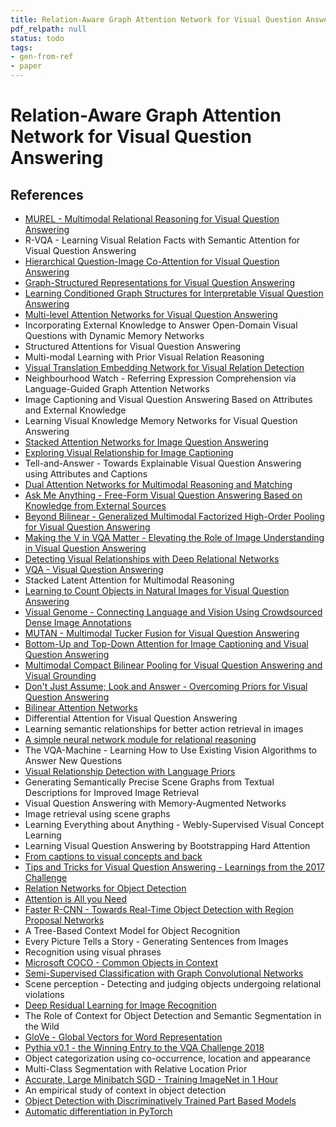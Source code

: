 ```yaml
---
title: Relation-Aware Graph Attention Network for Visual Question Answering
pdf_relpath: null
status: todo
tags:
- gen-from-ref
- paper
---
```


# Relation-Aware Graph Attention Network for Visual Question Answering

## References

- [MUREL - Multimodal Relational Reasoning for Visual Question Answering](./murel-multimodal-relational-reasoning-for-visual-question-answering.md)
- R-VQA - Learning Visual Relation Facts with Semantic Attention for Visual Question Answering
- [Hierarchical Question-Image Co-Attention for Visual Question Answering](./hierarchical-question-image-co-attention-for-visual-question-answering.md)
- [Graph-Structured Representations for Visual Question Answering](./graph-structured-representations-for-visual-question-answering.md)
- [Learning Conditioned Graph Structures for Interpretable Visual Question Answering](./learning-conditioned-graph-structures-for-interpretable-visual-question-answering.md)
- [Multi-level Attention Networks for Visual Question Answering](./multi-level-attention-networks-for-visual-question-answering.md)
- Incorporating External Knowledge to Answer Open-Domain Visual Questions with Dynamic Memory Networks
- Structured Attentions for Visual Question Answering
- Multi-modal Learning with Prior Visual Relation Reasoning
- [Visual Translation Embedding Network for Visual Relation Detection](./visual-translation-embedding-network-for-visual-relation-detection.md)
- Neighbourhood Watch - Referring Expression Comprehension via Language-Guided Graph Attention Networks
- Image Captioning and Visual Question Answering Based on Attributes and External Knowledge
- Learning Visual Knowledge Memory Networks for Visual Question Answering
- [Stacked Attention Networks for Image Question Answering](./stacked-attention-networks-for-image-question-answering.md)
- [Exploring Visual Relationship for Image Captioning](./exploring-visual-relationship-for-image-captioning.md)
- Tell-and-Answer - Towards Explainable Visual Question Answering using Attributes and Captions
- [Dual Attention Networks for Multimodal Reasoning and Matching](./dual-attention-networks-for-multimodal-reasoning-and-matching.md)
- [Ask Me Anything - Free-Form Visual Question Answering Based on Knowledge from External Sources](./ask-me-anything-free-form-visual-question-answering-based-on-knowledge-from-external-sources.md)
- [Beyond Bilinear - Generalized Multimodal Factorized High-Order Pooling for Visual Question Answering](./beyond-bilinear-generalized-multimodal-factorized-high-order-pooling-for-visual-question-answering.md)
- [Making the V in VQA Matter - Elevating the Role of Image Understanding in Visual Question Answering](./making-the-v-in-vqa-matter-elevating-the-role-of-image-understanding-in-visual-question-answering.md)
- [Detecting Visual Relationships with Deep Relational Networks](./detecting-visual-relationships-with-deep-relational-networks.md)
- [VQA - Visual Question Answering](./vqa-visual-question-answering.md)
- Stacked Latent Attention for Multimodal Reasoning
- [Learning to Count Objects in Natural Images for Visual Question Answering](./learning-to-count-objects-in-natural-images-for-visual-question-answering.md)
- [Visual Genome - Connecting Language and Vision Using Crowdsourced Dense Image Annotations](./visual-genome-connecting-language-and-vision-using-crowdsourced-dense-image-annotations.md)
- [MUTAN - Multimodal Tucker Fusion for Visual Question Answering](./mutan-multimodal-tucker-fusion-for-visual-question-answering.md)
- [Bottom-Up and Top-Down Attention for Image Captioning and Visual Question Answering](./bottom-up-and-top-down-attention-for-image-captioning-and-visual-question-answering.md)
- [Multimodal Compact Bilinear Pooling for Visual Question Answering and Visual Grounding](./multimodal-compact-bilinear-pooling-for-visual-question-answering-and-visual-grounding.md)
- [Don't Just Assume; Look and Answer - Overcoming Priors for Visual Question Answering](./don-t-just-assume-look-and-answer-overcoming-priors-for-visual-question-answering.md)
- [Bilinear Attention Networks](./bilinear-attention-networks.md)
- Differential Attention for Visual Question Answering
- Learning semantic relationships for better action retrieval in images
- [A simple neural network module for relational reasoning](./a-simple-neural-network-module-for-relational-reasoning.md)
- The VQA-Machine - Learning How to Use Existing Vision Algorithms to Answer New Questions
- [Visual Relationship Detection with Language Priors](./visual-relationship-detection-with-language-priors.md)
- Generating Semantically Precise Scene Graphs from Textual Descriptions for Improved Image Retrieval
- Visual Question Answering with Memory-Augmented Networks
- Image retrieval using scene graphs
- Learning Everything about Anything - Webly-Supervised Visual Concept Learning
- Learning Visual Question Answering by Bootstrapping Hard Attention
- [From captions to visual concepts and back](./from-captions-to-visual-concepts-and-back.md)
- [Tips and Tricks for Visual Question Answering - Learnings from the 2017 Challenge](./tips-and-tricks-for-visual-question-answering-learnings-from-the-2017-challenge.md)
- [Relation Networks for Object Detection](./relation-networks-for-object-detection.md)
- [Attention is All you Need](./attention-is-all-you-need.md)
- [Faster R-CNN - Towards Real-Time Object Detection with Region Proposal Networks](./faster-r-cnn-towards-real-time-object-detection-with-region-proposal-networks.md)
- A Tree-Based Context Model for Object Recognition
- Every Picture Tells a Story - Generating Sentences from Images
- Recognition using visual phrases
- [Microsoft COCO - Common Objects in Context](./microsoft-coco-common-objects-in-context.md)
- [Semi-Supervised Classification with Graph Convolutional Networks](./semi-supervised-classification-with-graph-convolutional-networks.md)
- Scene perception - Detecting and judging objects undergoing relational violations
- [Deep Residual Learning for Image Recognition](./deep-residual-learning-for-image-recognition.md)
- The Role of Context for Object Detection and Semantic Segmentation in the Wild
- [GloVe - Global Vectors for Word Representation](./glove-global-vectors-for-word-representation.md)
- [Pythia v0.1 - the Winning Entry to the VQA Challenge 2018](./pythia-v0-1-the-winning-entry-to-the-vqa-challenge-2018.md)
- Object categorization using co-occurrence, location and appearance
- Multi-Class Segmentation with Relative Location Prior
- [Accurate, Large Minibatch SGD - Training ImageNet in 1 Hour](./accurate-large-minibatch-sgd-training-imagenet-in-1-hour.md)
- An empirical study of context in object detection
- [Object Detection with Discriminatively Trained Part Based Models](./object-detection-with-discriminatively-trained-part-based-models.md)
- [Automatic differentiation in PyTorch](./automatic-differentiation-in-pytorch.md)
